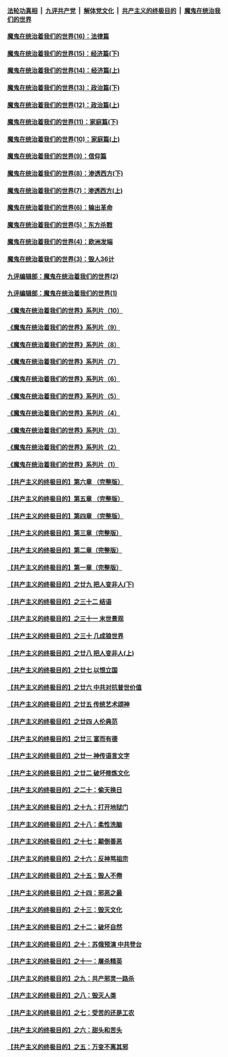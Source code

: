 ####  [法轮功真相](../../../../basic/blob/master/README.md?t=10181031) &nbsp;|&nbsp; [九评共产党](../../../../9ping.md/blob/master/README.md?t=10181031) &nbsp;|&nbsp; [解体党文化](../../../../jtdwh.md/blob/master/README.md?t=10181031)  &nbsp;|&nbsp; [共产主义的终极目的](../../../../gczydzjmd.md/blob/master/README.md?t=10181031) &nbsp;|&nbsp; [魔鬼在统治我们的世界](../../../../mgztzwmdsj.md/blob/master/README.md?t=10181031) 

#### [魔鬼在统治着我们的世界(16)：法律篇](../pages/nsc422/n10485969.md?t=10181031) 

#### [魔鬼在统治着我们的世界(15)：经济篇(下)](../pages/nsc422/n10469975.md?t=10181031) 

#### [魔鬼在统治着我们的世界(14)：经济篇(上)](../pages/nsc422/n10457370.md?t=10181031) 

#### [魔鬼在统治着我们的世界(13)：政治篇(下)](../pages/nsc422/n10448270.md?t=10181031) 

#### [魔鬼在统治着我们的世界(12)：政治篇(上)](../pages/nsc422/n10444576.md?t=10181031) 

#### [魔鬼在统治着我们的世界(11)：家庭篇(下)](../pages/nsc422/n10440961.md?t=10181031) 

#### [魔鬼在统治着我们的世界(10)：家庭篇(上)](../pages/nsc422/n10435448.md?t=10181031) 

#### [魔鬼在统治着我们的世界(9)：信仰篇](../pages/nsc422/n10432159.md?t=10181031) 

#### [魔鬼在统治着我们的世界(8)：渗透西方(下)](../pages/nsc422/n10429603.md?t=10181031) 

#### [魔鬼在统治着我们的世界(7)：渗透西方(上)](../pages/nsc422/n10426013.md?t=10181031) 

#### [魔鬼在统治着我们的世界(6)：输出革命](../pages/nsc422/n10421536.md?t=10181031) 

#### [魔鬼在统治着我们的世界(5)：东方杀戮](../pages/nsc422/n10417707.md?t=10181031) 

#### [魔鬼在统治着我们的世界(4)：欧洲发端](../pages/nsc422/n10414890.md?t=10181031) 

#### [魔鬼在统治着我们的世界(3)：毁人36计](../pages/nsc422/n10411583.md?t=10181031) 

#### [九评编辑部：魔鬼在统治着我们的世界(2)](../pages/nsc422/n10410036.md?t=10181031) 

#### [九评编辑部：魔鬼在统治着我们的世界(1)](../pages/nsc422/n10406825.md?t=10181031) 

#### [《魔鬼在统治着我们的世界》系列片（10）](../pages/nsc422/n12292670.md?t=10181031) 

#### [《魔鬼在统治着我们的世界》系列片（9）](../pages/nsc422/n12290859.md?t=10181031) 

#### [《魔鬼在统治着我们的世界》系列片（8）](../pages/nsc422/n12287445.md?t=10181031) 

#### [《魔鬼在统治着我们的世界》系列片（7）](../pages/nsc422/n12283425.md?t=10181031) 

#### [《魔鬼在统治着我们的世界》系列片（6）](../pages/nsc422/n12282314.md?t=10181031) 

#### [《魔鬼在统治着我们的世界》系列片（5）](../pages/nsc422/n12281419.md?t=10181031) 

#### [《魔鬼在统治着我们的世界》系列片（4）](../pages/nsc422/n12274024.md?t=10181031) 

#### [《魔鬼在统治着我们的世界》系列片（3）](../pages/nsc422/n12271322.md?t=10181031) 

#### [《魔鬼在统治着我们的世界》系列片（2）](../pages/nsc422/n12269049.md?t=10181031) 

#### [《魔鬼在统治着我们的世界》系列片（1）](../pages/nsc422/n12267575.md?t=10181031) 

#### [【共产主义的终极目的】第六章 （完整版）](../pages/nsc422/n11428913.md?t=10181031) 

#### [【共产主义的终极目的】第五章 （完整版）](../pages/nsc422/n11428912.md?t=10181031) 

#### [【共产主义的终极目的】第四章 （完整版）](../pages/nsc422/n11428907.md?t=10181031) 

#### [【共产主义的终极目的】第三章（完整版）](../pages/nsc422/n11428848.md?t=10181031) 

#### [【共产主义的终极目的】第二章（完整版）](../pages/nsc422/n11428831.md?t=10181031) 

#### [【共产主义的终极目的】第一章（完整版）](../pages/nsc422/n11417651.md?t=10181031) 

#### [【共产主义的终极目的】之廿九 把人变非人(下)](../pages/nsc422/n11344140.md?t=10181031) 

#### [【共产主义的终极目的】之三十二 结语](../pages/nsc422/n11360535.md?t=10181031) 

#### [【共产主义的终极目的】之三十一 末世景观](../pages/nsc422/n11351129.md?t=10181031) 

#### [【共产主义的终极目的】之三十 几成狼世界](../pages/nsc422/n11348280.md?t=10181031) 

#### [【共产主义的终极目的】之廿八 把人变非人(上)](../pages/nsc422/n11340492.md?t=10181031) 

#### [【共产主义的终极目的】之廿七 以恨立国](../pages/nsc422/n11336944.md?t=10181031) 

#### [【共产主义的终极目的】之廿六 中共对抗普世价值](../pages/nsc422/n11324785.md?t=10181031) 

#### [【共产主义的终极目的】之廿五 传统艺术颂神](../pages/nsc422/n11296396.md?t=10181031) 

#### [【共产主义的终极目的】之廿四 人伦典范](../pages/nsc422/n11296397.md?t=10181031) 

#### [【共产主义的终极目的】之廿三 富而有德](../pages/nsc422/n11283598.md?t=10181031) 

#### [【共产主义的终极目的】之廿一 神传语言文字](../pages/nsc422/n11263265.md?t=10181031) 

#### [【共产主义的终极目的】之廿二 破坏修炼文化](../pages/nsc422/n11245728.md?t=10181031) 

#### [【共产主义的终极目的】之二十：偷天换日](../pages/nsc422/n11238846.md?t=10181031) 

#### [【共产主义的终极目的】之十九：打开地狱门](../pages/nsc422/n11206376.md?t=10181031) 

#### [【共产主义的终极目的】之十八：柔性洗脑](../pages/nsc422/n11199994.md?t=10181031) 

#### [【共产主义的终极目的】之十七：颠倒善恶](../pages/nsc422/n11179782.md?t=10181031) 

#### [【共产主义的终极目的】之十六：反神骂祖宗](../pages/nsc422/n11166798.md?t=10181031) 

#### [【共产主义的终极目的】之十五：毁人不倦](../pages/nsc422/n11166792.md?t=10181031) 

#### [【共产主义的终极目的】之十四：邪恶之最](../pages/nsc422/n11150249.md?t=10181031) 

#### [【共产主义的终极目的】之十三：毁灭文化](../pages/nsc422/n11135227.md?t=10181031) 

#### [【共产主义的终极目的】之十二：破坏自然](../pages/nsc422/n11135214.md?t=10181031) 

#### [【共产主义的终极目的】之十：苏俄预演 中共登台](../pages/nsc422/n11118424.md?t=10181031) 

#### [【共产主义的终极目的】之十一：屠杀精英](../pages/nsc422/n11118442.md?t=10181031) 

#### [【共产主义的终极目的】之九：共产邪灵一路杀](../pages/nsc422/n11114139.md?t=10181031) 

#### [【共产主义的终极目的】之八：毁灭人类](../pages/nsc422/n11108503.md?t=10181031) 

#### [【共产主义的终极目的】之七：受苦的还是工农](../pages/nsc422/n11101809.md?t=10181031) 

#### [【共产主义的终极目的】之六：甜头和苦头](../pages/nsc422/n11096971.md?t=10181031) 

#### [【共产主义的终极目的】之五：万变不离其邪](../pages/nsc422/n11091285.md?t=10181031) 

